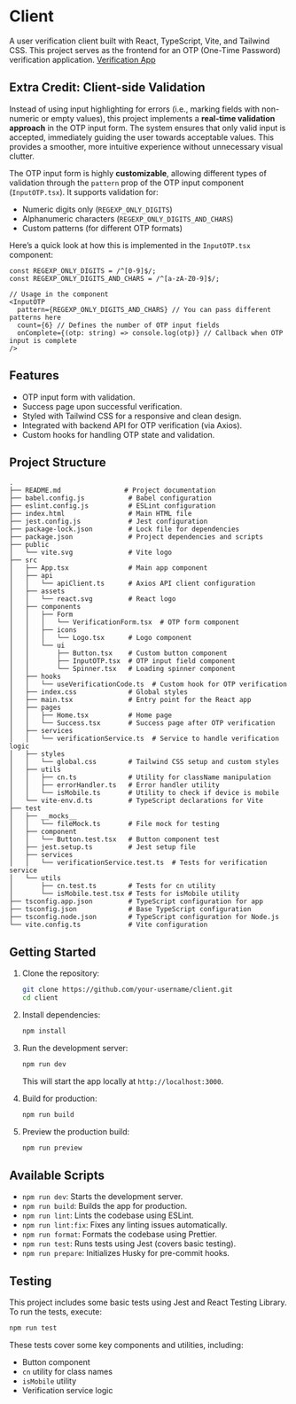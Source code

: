 
# Client

A user verification client built with React, TypeScript, Vite, and Tailwind CSS. This project serves as the frontend for an OTP (One-Time Password) verification application.
[Verification App](https://verification-app-chi.vercel.app/)

## Extra Credit: Client-side Validation
Instead of using input highlighting for errors (i.e., marking fields with non-numeric or empty values), this project implements a **real-time validation approach** in the OTP input form. The system ensures that only valid input is accepted, immediately guiding the user towards acceptable values. This provides a smoother, more intuitive experience without unnecessary visual clutter.

The OTP input form is highly **customizable**, allowing different types of validation through the `pattern` prop of the OTP input component (`InputOTP.tsx`). It supports validation for:
- Numeric digits only (`REGEXP_ONLY_DIGITS`)
- Alphanumeric characters (`REGEXP_ONLY_DIGITS_AND_CHARS`)
- Custom patterns (for different OTP formats)

Here’s a quick look at how this is implemented in the `InputOTP.tsx` component:
```tsx
const REGEXP_ONLY_DIGITS = /^[0-9]$/;
const REGEXP_ONLY_DIGITS_AND_CHARS = /^[a-zA-Z0-9]$/;

// Usage in the component
<InputOTP
  pattern={REGEXP_ONLY_DIGITS_AND_CHARS} // You can pass different patterns here
  count={6} // Defines the number of OTP input fields
  onComplete={(otp: string) => console.log(otp)} // Callback when OTP input is complete
/>
```

## Features

- OTP input form with validation.
- Success page upon successful verification.
- Styled with Tailwind CSS for a responsive and clean design.
- Integrated with backend API for OTP verification (via Axios).
- Custom hooks for handling OTP state and validation.

## Project Structure

```
.
├── README.md                # Project documentation
├── babel.config.js           # Babel configuration
├── eslint.config.js          # ESLint configuration
├── index.html                # Main HTML file
├── jest.config.js            # Jest configuration
├── package-lock.json         # Lock file for dependencies
├── package.json              # Project dependencies and scripts
├── public
│   └── vite.svg              # Vite logo
├── src
│   ├── App.tsx               # Main app component
│   ├── api
│   │   └── apiClient.ts      # Axios API client configuration
│   ├── assets
│   │   └── react.svg         # React logo
│   ├── components
│   │   ├── Form
│   │   │   └── VerificationForm.tsx  # OTP form component
│   │   ├── icons
│   │   │   └── Logo.tsx      # Logo component
│   │   └── ui
│   │       ├── Button.tsx    # Custom button component
│   │       ├── InputOTP.tsx  # OTP input field component
│   │       └── Spinner.tsx   # Loading spinner component
│   ├── hooks
│   │   └── useVerificationCode.ts  # Custom hook for OTP verification
│   ├── index.css             # Global styles
│   ├── main.tsx              # Entry point for the React app
│   ├── pages
│   │   ├── Home.tsx          # Home page
│   │   └── Success.tsx       # Success page after OTP verification
│   ├── services
│   │   └── verificationService.ts  # Service to handle verification logic
│   ├── styles
│   │   └── global.css        # Tailwind CSS setup and custom styles
│   ├── utils
│   │   ├── cn.ts             # Utility for className manipulation
│   │   ├── errorHandler.ts   # Error handler utility
│   │   └── isMobile.ts       # Utility to check if device is mobile
│   └── vite-env.d.ts         # TypeScript declarations for Vite
├── test
│   ├── __mocks__
│   │   └── fileMock.ts       # File mock for testing
│   ├── component
│   │   └── Button.test.tsx   # Button component test
│   ├── jest.setup.ts         # Jest setup file
│   ├── services
│   │   └── verificationService.test.ts  # Tests for verification service
│   └── utils
│       ├── cn.test.ts        # Tests for cn utility
│       └── isMobile.test.tsx # Tests for isMobile utility
├── tsconfig.app.json         # TypeScript configuration for app
├── tsconfig.json             # Base TypeScript configuration
├── tsconfig.node.json        # TypeScript configuration for Node.js
└── vite.config.ts            # Vite configuration
```

## Getting Started

1. Clone the repository:

   ```bash
   git clone https://github.com/your-username/client.git
   cd client
   ```

2. Install dependencies:

   ```bash
   npm install
   ```

3. Run the development server:

   ```bash
   npm run dev
   ```

   This will start the app locally at `http://localhost:3000`.

4. Build for production:

   ```bash
   npm run build
   ```

5. Preview the production build:

   ```bash
   npm run preview
   ```

## Available Scripts

- `npm run dev`: Starts the development server.
- `npm run build`: Builds the app for production.
- `npm run lint`: Lints the codebase using ESLint.
- `npm run lint:fix`: Fixes any linting issues automatically.
- `npm run format`: Formats the codebase using Prettier.
- `npm run test`: Runs tests using Jest (covers basic testing).
- `npm run prepare`: Initializes Husky for pre-commit hooks.

## Testing

This project includes some basic tests using Jest and React Testing Library. To run the tests, execute:

```bash
npm run test
```

These tests cover some key components and utilities, including:

- Button component
- `cn` utility for class names
- `isMobile` utility
- Verification service logic

